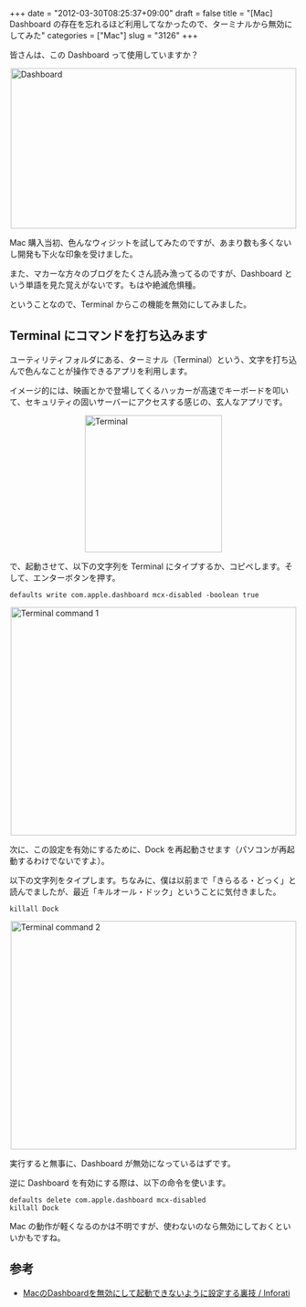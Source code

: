 +++
date = "2012-03-30T08:25:37+09:00"
draft = false
title = "[Mac] Dashboard の存在を忘れるほど利用してなかったので、ターミナルから無効にしてみた"
categories = ["Mac"]
slug = "3126"
+++

皆さんは、この Dashboard って使用していますか？

<img style="display:block; margin-left:auto; margin-right:auto;" src="/images/2012/03/dashboard.png" alt="Dashboard" title="dashboard.png" border="0" width="500" height="281" />

Mac 購入当初、色んなウィジットを試してみたのですが、あまり数も多くないし開発も下火な印象を受けました。

また、マカーな方々のブログをたくさん読み漁ってるのですが、Dashboard という単語を見た覚えがないです。もはや絶滅危惧種。

ということなので、Terminal からこの機能を無効にしてみました。

<h2>Terminal にコマンドを打ち込みます</h2>

ユーティリティフォルダにある、ターミナル（Terminal）という、文字を打ち込んで色んなことが操作できるアプリを利用します。

イメージ的には、映画とかで登場してくるハッカーが高速でキーボードを叩いて、セキュリティの固いサーバーにアクセスする感じの、玄人なアプリです。

<img style="display:block; margin-left:auto; margin-right:auto;" src="/images/2012/03/Terminal.png" alt="Terminal" title="Terminal.png" border="0" width="240" height="240" />

で、起動させて、以下の文字列を Terminal にタイプするか、コピペします。そして、エンターボタンを押す。

<pre><code>defaults write com.apple.dashboard mcx-disabled -boolean true</code></pre>

<img style="display:block; margin-left:auto; margin-right:auto;" src="/images/2012/03/terminal-command-1.png" alt="Terminal command 1" title="terminal-command-1.png" border="0" width="500" height="400" />

次に、この設定を有効にするために、Dock を再起動させます（パソコンが再起動するわけでないですよ）。

以下の文字列をタイプします。ちなみに、僕は以前まで「きらるる・どっく」と読んでましたが、最近「キルオール・ドック」ということに気付きました。

<pre><code>killall Dock</code></pre>

<img style="display:block; margin-left:auto; margin-right:auto;" src="/images/2012/03/terminal-command-2.png" alt="Terminal command 2" title="terminal-command-2.png" border="0" width="500" height="400" />

実行すると無事に、Dashboard が無効になっているはずです。

逆に Dashboard を有効にする際は、以下の命令を使います。

<pre><code>defaults delete com.apple.dashboard mcx-disabled
killall Dock</code></pre>

Mac の動作が軽くなるのかは不明ですが、使わないのなら無効にしておくといいかもですね。

<h2>参考</h2>

<ul><li><a href="http://inforati.jp/apple/mac-tips-techniques/system-hints/how-to-disable-the-macos-dashboard-widgets.html" target="_blank">MacのDashboardを無効にして起動できないように設定する裏技 / Inforati</a></li></ul>
